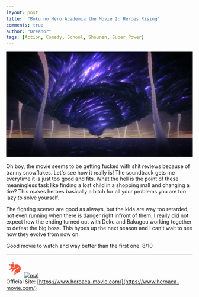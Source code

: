 ```yaml
---
layout: post
title:  "Boku no Hero Academia the Movie 2: Heroes:Rising"
comments: true
author: "Dreanor"
tags: [Action, Comedy, School, Shounen, Super Power]
---
```


![img](..\assets\posts\boku_no_hero_movie2.jpg)

Oh boy, the movie seems to be getting fucked with shit reviews because of tranny snowflakes. Let's see how it really is!
The soundtrack gets me everytime it is just too good and fits. What the hell is the point of these meaningless task like finding a lost child in a shopping mall and changing a tire? 
This makes heroes basically a bitch for all your problems you are too lazy to solve yourself. 

The fighting scenes are good as always, but the kids are way too retarded, not even running when there is danger right infront of them.
I really did not expect how the ending turned out with Deku and Bakugou working together to defeat the big boss. This hypes up the next season and I can't wait to see how they evolve from now on.
   
Good movie to watch and way better than the first one. 8/10

---

[![kitsu](..\assets\kitsu.png)](https://kitsu.io/anime/boku-no-hero-academia-the-movie-2)[![mal](..\assets\mal.ico)](https://myanimelist.net/anime/39565/Boku_no_Hero_Academia_the_Movie_2__Heroes_Rising)  
Official Site: [https://www.heroaca-movie.com/](https://www.heroaca-movie.com/)  